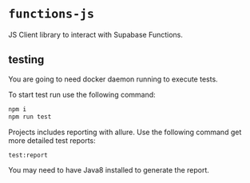 # `functions-js`

JS Client library to interact with Supabase Functions.

## testing

You are going to need docker daemon running to execute tests.

To start test run use the following command:

```sh
npm i
npm run test
```

Projects includes reporting with allure. Use the following command get more detailed test reports:

```sh
test:report
```

You may need to have Java8 installed to generate the report.
